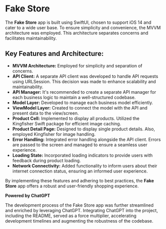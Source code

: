 # Fake Store

The **Fake Store** app is built using SwiftUI, chosen to support iOS 14 and cater to a wide user base. To ensure simplicity and convenience, the MVVM architecture was employed. This architecture separates concerns and facilitates maintainability.

## Key Features and Architecture:

- **MVVM Architecture:** Employed for simplicity and separation of concerns.
- **API Client:** A separate API client was developed to handle API requests using URLSession. This decision was made to enhance scalability and maintainability.
- **API Manager:** It's recommended to create a separate API manager for each business logic to maintain a well-structured codebase.
- **Model Layer:** Developed to manage each business model efficiently.
- **ViewModel Layer:** Created to connect the model with the API and present data to the view/screen.
- **Product Cell:** Implemented to display all products. Utilized the Kingfisher Swift package for efficient image caching.
- **Product Detail Page:** Designed to display single product details. Also, employed Kingfisher for image handling.
- **Error Handling:** Integrated error handling alongside the API client. Errors are passed to the screen and managed to ensure a seamless user experience.
- **Loading State:** Incorporated loading indicators to provide users with feedback during product loading.
- **Network Connectivity:** Added functionality to inform users about their internet connection status, ensuring an informed user experience.

By implementing these features and adhering to best practices, the **Fake Store** app offers a robust and user-friendly shopping experience.



**Powered by ChatGPT**

The development process of the Fake Store app was further streamlined and enriched by leveraging ChatGPT. Integrating ChatGPT into the project, including the README, served as a force multiplier, accelerating development timelines and augmenting the robustness of the codebase.


